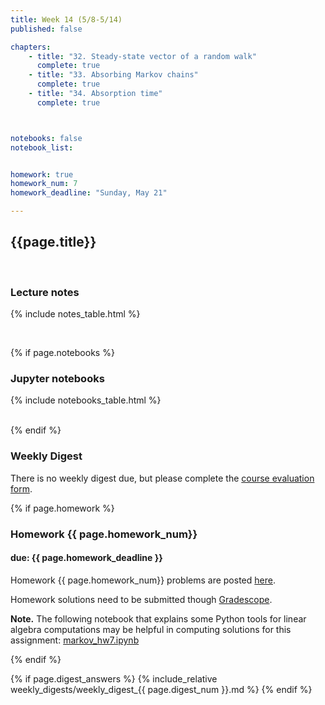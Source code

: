 ```yaml
---
title: Week 14 (5/8-5/14)
published: false

chapters:
    - title: "32. Steady-state vector of a random walk"
      complete: true
    - title: "33. Absorbing Markov chains"
      complete: true
    - title: "34. Absorption time"
      complete: true



notebooks: false
notebook_list:


homework: true
homework_num: 7
homework_deadline: "Sunday, May 21"

---
```


<style>
    ul {
        padding-left: 20px;
    }
</style>


## {{page.title}}

<br/>

### Lecture notes

{% include notes_table.html %}

<br/>

{% if page.notebooks %}
### Jupyter notebooks

{% include notebooks_table.html %}

<br/>
{% endif %}



### Weekly Digest

There is no weekly digest due, but please complete the
[course evaluation form]( https://www.buffalo.edu/content/www/course-evaluation.html).


{% if page.homework %}
### Homework {{ page.homework_num}}
#### due: {{ page.homework_deadline }}

Homework {{ page.homework_num}} problems are posted <a href="{{ site.baseurl }}/assets/homework/hw_{{ page.homework_num }}.pdf" target="_blank">here</a>.

Homework solutions need to be submitted though [Gradescope](https://www.gradescope.com/).

**Note.** The following notebook that explains some Python tools for linear algebra computations may
be helpful in computing solutions for this assignment:
 <a href="{{site.baseurl}}/assets/notebooks/markov_hw7.ipynb" target="_blank">markov_hw7.ipynb</a>

{% endif %}



{% if page.digest_answers %}
{% include_relative weekly_digests/weekly_digest_{{ page.digest_num }}.md %}
{% endif %}